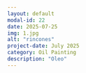```yaml
---
layout: default
modal-id: 22
date: 2025-07-25
img: 1.jpg
alt: "rincones"
project-date: July 2025
category: Oil Painting
description: "Oleo"
---
```

